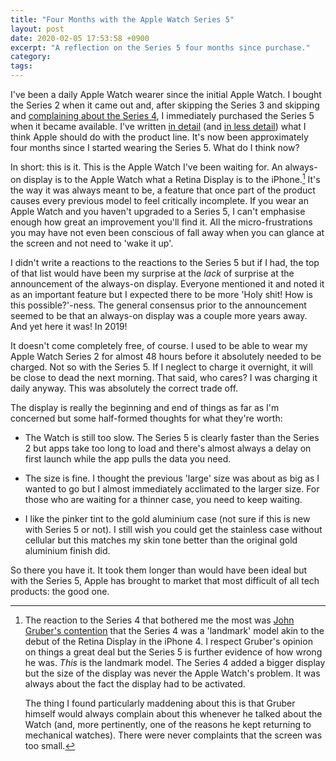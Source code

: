 ```yaml
---
title: "Four Months with the Apple Watch Series 5"
layout: post
date: 2020-02-05 17:53:58 +0900
excerpt: "A reflection on the Series 5 four months since purchase."
category: 
tags: 
---
```


I've been a daily Apple Watch wearer since the initial Apple Watch. I bought the Series 2 when it came out and, after skipping the Series 3 and skipping and [complaining about the Series 4][complaint], I immediately purchased the Series 5 when it became available. I've written [in detail][smartband-long] (and [in less detail][smartband-short]) what I think Apple should do with the product line. It's now been approximately four months since I started wearing the Series 5. What do I think now?

[complaint]: https://articles.inqk.net/2018/09/18/watch-series-4-reactions.html "Read 'Reactions to Reactions to the Apple Watch Series 4'"

[smartband-long]: https://articles.inqk.net/2018/03/08/apple-smartband.html "Read 'The Case for an Apple Smartband'"

[smartband-short]: https://articles.inqk.net/2019/08/21/shorter-apple-smartband.html "Read 'The (Shorter) Case for an Apple Smartband'"

In short: this is it. This is the Apple Watch I've been waiting for. An always-on display is to the Apple Watch what a Retina Display is to the iPhone.[^1] It's the way it was always meant to be, a feature that once part of the product causes every previous model to feel critically incomplete. If you wear an Apple Watch and you haven't upgraded to a Series 5, I can't emphasise enough how great an improvement you'll find it. All the micro-frustrations you may have not even been conscious of fall away when you can glance at the screen and not need to 'wake it up'.

I didn't write a reactions to the reactions to the Series 5 but if I had, the top of that list would have been my surprise at the _lack_ of surprise at the announcement of the always-on display. Everyone mentioned it and noted it as an important feature but I expected there to be more 'Holy shit! How is this possible?'-ness. The general consensus prior to the announcement seemed to be that an always-on display was a couple more years away. And yet here it was! In 2019!

It doesn't come completely free, of course. I used to be able to wear my Apple Watch Series 2 for almost 48 hours before it absolutely needed to be charged. Not so with the Series 5. If I neglect to charge it overnight, it will be close to dead the next morning. That said, who cares? I was charging it daily anyway. This was absolutely the correct trade off.

The display is really the beginning and end of things as far as I'm concerned but some half-formed thoughts for what they're worth:

- The Watch is still too slow. The Series 5 is clearly faster than the Series 2 but apps take too long to load and there's almost always a delay on first launch while the app pulls the data you need.

- The size is fine. I thought the previous 'large' size was about as big as I wanted to go but I almost immediately acclimated to the larger size. For those who are waiting for a thinner case, you need to keep waiting.

- I like the pinker tint to the gold aluminium case (not sure if this is new with Series 5 or not). I still wish you could get the stainless case without cellular but this matches my skin tone better than the original gold aluminium finish did.

So there you have it. It took them longer than would have been ideal but with the Series 5, Apple has brought to market that most difficult of all tech products: the good one.

[^1]: The reaction to the Series 4 that bothered me the most was [John Gruber's contention][gruber] that the Series 4 was a 'landmark' model akin to the debut of the Retina Display in the iPhone 4. I respect Gruber's opinion on things a great deal but the Series 5 is further evidence of how wrong he was. _This_ is the landmark model. The Series 4 added a bigger display but the size of the display was never the Apple Watch's problem. It was always about the fact the display had to be activated.

    The thing I found particularly maddening about this is that Gruber himself would always complain about this whenever he talked about the Watch (and, more pertinently, one of the reasons he kept returning to mechanical watches). There were never complaints that the screen was too small.

[gruber]: https://daringfireball.net/2018/09/apple_watch_series_4 "Read 'Apple Watch Series 4'"
